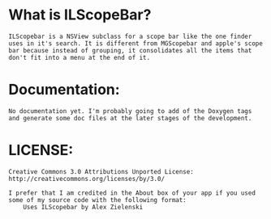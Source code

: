 **What is ILScopeBar?**
=======================
	ILScopebar is a NSView subclass for a scope bar like the one finder uses in it's search. It is different from MGScopebar and apple's scope bar because instead of grouping, it consolidates all the items that don't fit into a menu at the end of it.


**Documentation:**
==================
	No documentation yet. I'm probably going to add of the Doxygen tags and generate some doc files at the later stages of the development.

**LICENSE:**
============
	Creative Commons 3.0 Attributions Unported License:
	http://creativecommons.org/licenses/by/3.0/
	
	I prefer that I am credited in the About box of your app if you used some of my source code with the following format:
		Uses ILScopebar by Alex Zielenski
